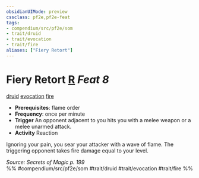 ```yaml
---
obsidianUIMode: preview
cssclass: pf2e,pf2e-feat
tags:
- compendium/src/pf2e/som
- trait/druid
- trait/evocation
- trait/fire
aliases: ["Fiery Retort"]
---
```

# Fiery Retort  [R](../../rules/core-rulebook/chapter-9-playing-the-game.md#Actions "Reaction") *Feat 8*  
[druid](../../rules/traits/druid.md)  [evocation](../../rules/traits/evocation.md)  [fire](../../rules/traits/fire.md)  

- **Prerequisites**: flame order
- **Frequency**: once per minute
- **Trigger** An opponent adjacent to you hits you with a melee weapon or a melee unarmed attack.
- **Activity** Reaction

Ignoring your pain, you sear your attacker with a wave of flame. The triggering opponent takes fire damage equal to your level.

*Source: Secrets of Magic p. 199*  
%% #compendium/src/pf2e/som #trait/druid #trait/evocation #trait/fire %%